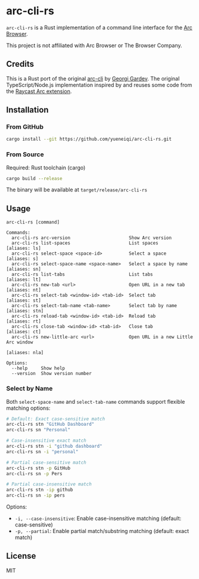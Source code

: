 # arc-cli-rs

`arc-cli-rs` is a Rust implementation of a command line interface for the [Arc Browser](https://arc.net/).

This project is not affiliated with Arc Browser or The Browser Company.

## Credits

This is a Rust port of the original [arc-cli](https://github.com/GeorgeSG/arc-cli) by [Georgi Gardev](https://github.com/GeorgeSG). The original TypeScript/Node.js implementation inspired by and reuses some code from the [Raycast Arc extension](https://www.raycast.com/the-browser-company/arc).

## Installation

### From GitHub

```bash
cargo install --git https://github.com/yueneiqi/arc-cli-rs.git
```

### From Source

Required: Rust toolchain (cargo)

```bash
cargo build --release
```

The binary will be available at `target/release/arc-cli-rs`

## Usage

```
arc-cli-rs [command]

Commands:
  arc-cli-rs arc-version                      Show Arc version
  arc-cli-rs list-spaces                      List spaces             [aliases: ls]
  arc-cli-rs select-space <space-id>          Select a space          [aliases: s]
  arc-cli-rs select-space-name <space-name>   Select a space by name  [aliases: sn]
  arc-cli-rs list-tabs                        List tabs               [aliases: lt]
  arc-cli-rs new-tab <url>                    Open URL in a new tab   [aliases: nt]
  arc-cli-rs select-tab <window-id> <tab-id>  Select tab              [aliases: st]
  arc-cli-rs select-tab-name <tab-name>       Select tab by name      [aliases: stn]
  arc-cli-rs reload-tab <window-id> <tab-id>  Reload tab              [aliases: rt]
  arc-cli-rs close-tab <window-id> <tab-id>   Close tab               [aliases: ct]
  arc-cli-rs new-little-arc <url>             Open URL in a new Little Arc window
                                                                  [aliases: nla]

Options:
  --help     Show help
  --version  Show version number
```

### Select by Name

Both `select-space-name` and `select-tab-name` commands support flexible matching options:

```bash
# Default: Exact case-sensitive match
arc-cli-rs stn "GitHub Dashboard"
arc-cli-rs sn "Personal"

# Case-insensitive exact match
arc-cli-rs stn -i "github dashboard"
arc-cli-rs sn -i "personal"

# Partial case-sensitive match
arc-cli-rs stn -p GitHub
arc-cli-rs sn -p Pers

# Partial case-insensitive match
arc-cli-rs stn -ip github
arc-cli-rs sn -ip pers
```

Options:
- `-i, --case-insensitive`: Enable case-insensitive matching (default: case-sensitive)
- `-p, --partial`: Enable partial match/substring matching (default: exact match)

## License

MIT
